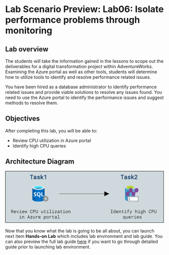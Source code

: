 # Lab Scenario Preview: Lab06: Isolate performance problems through monitoring

## Lab overview

The students will take the information gained in the lessons to scope out the deliverables for a digital transformation project within AdventureWorks. Examining the Azure portal as well as other tools, students will determine how to utilize tools to identify and resolve performance related issues.

You have been hired as a database administrator to identify performance related issues and provide viable solutions to resolve any issues found. You need to use the Azure portal to identify the performance issues and suggest methods to resolve them.

## Objectives

After completing this lab, you will be able to:

- Review CPU utilization in Azure portal
- Identify high CPU queries

## Architecture Diagram

![](../images/preview06.png)

Now that you know what the lab is going to be all about, you can launch next item **Hands-on Lab** which includes lab environment and lab guide. You can also preview the full lab guide [here](https://experience.cloudlabs.ai/#/labguidepreview/69bdd2bf-74de-4a6c-9d96-abdd7496be59) if you want to go through detailed guide prior to launching lab environment.  